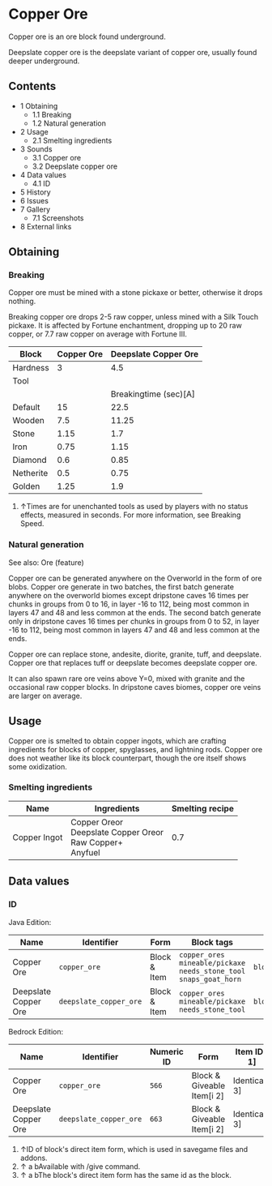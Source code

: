 # Copper Ore
Copper ore is an ore block found underground.

Deepslate copper ore is the deepslate variant of copper ore, usually found deeper underground.

## Contents
- 1 Obtaining
	- 1.1 Breaking
	- 1.2 Natural generation
- 2 Usage
	- 2.1 Smelting ingredients
- 3 Sounds
	- 3.1 Copper ore
	- 3.2 Deepslate copper ore
- 4 Data values
	- 4.1 ID
- 5 History
- 6 Issues
- 7 Gallery
	- 7.1 Screenshots
- 8 External links

## Obtaining
### Breaking
Copper ore must be mined with a stone pickaxe or better, otherwise it drops nothing.

Breaking copper ore drops 2-5 raw copper, unless mined with a Silk Touch pickaxe. It is affected by Fortune enchantment, dropping up to 20 raw copper, or 7.7 raw copper on average with Fortune III.

| Block     | Copper Ore | Deepslate Copper Ore  |
|-----------|------------|-----------------------|
| Hardness  | 3          | 4.5                   |
| Tool      |            |                       |
|           |            | Breakingtime (sec)[A] |
| Default   | 15         | 22.5                  |
| Wooden    | 7.5        | 11.25                 |
| Stone     | 1.15       | 1.7                   |
| Iron      | 0.75       | 1.15                  |
| Diamond   | 0.6        | 0.85                  |
| Netherite | 0.5        | 0.75                  |
| Golden    | 1.25       | 1.9                   |

1. ↑Times are for unenchanted tools as used by players with no status effects, measured in seconds. For more information, see Breaking Speed.

### Natural generation
See also: Ore (feature)

Copper ore can be generated anywhere on the Overworld in the form of ore blobs. Copper ore generate in two batches, the first batch generate anywhere on the overworld biomes except dripstone caves 16 times per chunks in groups from 0 to 16, in layer -16 to 112, being most common in layers 47 and 48 and less common at the ends. The second batch generate only in dripstone caves 16 times per chunks in groups from 0 to 52, in layer -16 to 112, being most common in layers 47 and 48 and less common at the ends.

Copper ore can replace stone, andesite, diorite, granite, tuff, and deepslate. Copper ore that replaces tuff or deepslate becomes deepslate copper ore.

It can also spawn rare ore veins above Y=0, mixed with granite and the occasional raw copper blocks. In dripstone caves biomes, copper ore veins are larger on average.


## Usage
Copper ore is smelted to obtain copper ingots, which are crafting ingredients for blocks of copper, spyglasses, and lightning rods. Copper ore does not weather like its block counterpart, though the ore itself shows some oxidization. 

### Smelting ingredients
| Name         | Ingredients                                                         | Smelting recipe |
|--------------|---------------------------------------------------------------------|-----------------|
| Copper Ingot | Copper Oreor<br/>Deepslate Copper Oreor<br/>Raw Copper+<br/>Anyfuel | 0.7             |

## Data values
### ID
Java Edition:

| Name                 | Identifier             | Form         | Block tags                                                                        | Translation key                        |
|----------------------|------------------------|--------------|-----------------------------------------------------------------------------------|----------------------------------------|
| Copper Ore           | `copper_ore`           | Block & Item | `copper_ores`<br/>`mineable/pickaxe`<br/>`needs_stone_tool`<br/>`snaps_goat_horn` | `block.minecraft.copper_ore`           |
| Deepslate Copper Ore | `deepslate_copper_ore` | Block & Item | `copper_ores`<br/>`mineable/pickaxe`<br/>`needs_stone_tool`                       | `block.minecraft.deepslate_copper_ore` |

Bedrock Edition:

| Name                 | Identifier             | Numeric ID | Form                       | Item ID[i 1]   | Translation key                  |
|----------------------|------------------------|------------|----------------------------|----------------|----------------------------------|
| Copper Ore           | `copper_ore`           | `566`      | Block & Giveable Item[i 2] | Identical[i 3] | `tile.copper_ore.name`           |
| Deepslate Copper Ore | `deepslate_copper_ore` | `663`      | Block & Giveable Item[i 2] | Identical[i 3] | `tile.deepslate_copper_ore.name` |

1. ↑ID of block's direct item form, which is used in savegame files and addons.
2. ↑ a bAvailable with /give command.
3. ↑ a bThe block's direct item form has the same id as the block.

